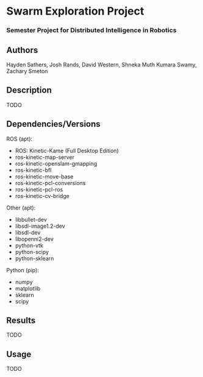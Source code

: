 # Swarm Exploration Project
### Semester Project for Distributed Intelligence in Robotics

## Authors
Hayden Sathers, Josh Rands, David Western, Shneka Muth Kumara Swamy, Zachary Smeton

## Description
TODO

## Dependencies/Versions
ROS (apt):
- ROS: Kinetic-Kame (Full Desktop Edition)
- ros-kinetic-map-server
- ros-kinetic-openslam-gmapping
- ros-kinetic-bfl
- ros-kinetic-move-base
- ros-kinetic-pcl-conversions
- ros-kinetic-pcl-ros
- ros-kinetic-cv-bridge
  
Other (apt):
- libbullet-dev
- libsdl-image1.2-dev
- libsdl-dev
- libopenni2-dev
- python-vtk
- python-scipy
- python-sklearn

Python (pip):
- numpy
- matplotlib
- sklearn
- scipy

## Results
TODO

## Usage
TODO
